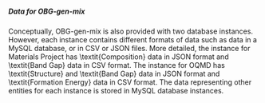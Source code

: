 ##### Data for OBG-gen-mix

Conceptually, OBG-gen-mix is also provided with two database instances.
However, each instance contains different formats of data such as data in a MySQL database, or in CSV or JSON files.
More detailed, the instance for Materials Project has \textit{Composition} data in JSON format and \textit{Band Gap} data in CSV format. 
The instance for OQMD has \textit{Structure} and \textit{Band Gap} data in JSON format and \textit{Formation Energy} data in CSV format. 
The data representing other entities for each instance is stored in MySQL database instances.